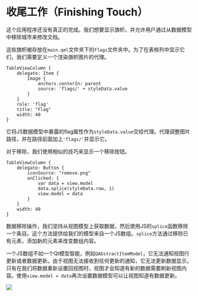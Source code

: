 # 收尾工作（Finishing Touch）

这个应用程序还没有真正的完成。我们想要显示旗帜，并允许用户通过从数据模型中移除城市来修改文档。

这些旗帜被存放在```main.qml```文件夹下的```flags```文件夹中。为了在表格列中显示它们，我们需要定义一个渲染旗帜图片的代理。

```
TableViewColumn {
    delegate: Item {
        Image {
            anchors.centerIn: parent
            source: 'flags/' + styleData.value
        }
    }
    role: 'flag'
    title: "Flag"
    width: 40
}
```

它将JS数据模型中暴露的flag属性作为```styleData.value```交给代理。代理调整图片路径，并在路径前面加上```'flags/'```并显示它。

对于移除，我们使用相似的技巧来显示一个移除按钮。

```
TableViewColumn {
    delegate: Button {
        iconSource: "remove.png"
        onClicked: {
            var data = view.model
            data.splice(styleData.row, 1)
            view.model = data
        }
    }
    width: 40
}
```

数据移除操作，我们坚持从视图模型上获取数据，然后使用JS的```splice```函数移除一个条目。这个方法提供给我们的模型来自一个JS数组。```splice```方法通过移除已有元素，添加新的元素来改变数组内容。

一个JS数组不如一个Qt模型智能，例如```QAbstractItemModel```，它无法通知视图行更新或者数据更新。由于视图无法接收到任何更新的通知，它无法更新数据显示。只有在我们将数据重新设置回视图时，视图才会知道有新的数据需要刷新视图内容。使用```view.model = data```再次设置数据模型可以让视图知道有数据更新。

![](http://qmlbook.github.io/_images/cityui_populated.png)
